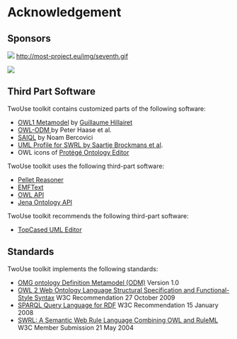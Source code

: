 # Acknowledgement #

## Sponsors ##

[![](http://most-project.eu/img/is.gif)](http://cordis.europa.eu/fp7/ict/)
[http://most-project.eu/img/seventh.gif ](http://cordis.europa.eu/fp7/home_en.html)

[![](http://most-project.eu/img/logo.gif)](http://most-project.eu/)

## Third Part Software ##

TwoUse toolkit contains customized parts of the following software:
  * [OWL1 Metamodel](http://perso.univ-lr.fr/ghillair/projects.html) by [Guillaume Hillairet](http://perso.univ-lr.fr/ghillair/)
  * [OWL-ODM ](http://ontoware.org/projects/owlodm/) by Peter Haase et al.
  * [SAIQL](http://www.uni-koblenz-landau.de/koblenz/fb4/institute/IFI/AGStaab/Research/koblenz/fb4/institute/IFI/AGStaab/Research/systeme/SAIQL) by Noam Bercovici
  * [UML Profile for SWRL by Saartje Brockmans et al](http://www.aifb.uni-karlsruhe.de/WBS/sbr/publications/odmrules.pdf).
  * OWL icons of [Protégé Ontology Editor](http://protege.stanford.edu/)

TwoUse toolkit uses the following third-part software:
  * [Pellet Reasoner](http://clarkparsia.com/pellet/)
  * [EMFText](http://emftext.org/)
  * [OWL API](http://owlapi.sourceforge.net/)
  * [Jena Ontology API](http://jena.sourceforge.net/ontology/)

TwoUse toolkit recommends the following third-part software:
  * [TopCased UML Editor](http://www.topcased.org/)

## Standards ##

TwoUse toolkit implements the following standards:

  * [OMG ontology Definition Metamodel (ODM)](http://www.omg.org/spec/ODM/) Version 1.0
  * [OWL 2 Web Ontology Language Structural Specification and Functional-Style Syntax](http://www.w3.org/TR/owl2-syntax/) W3C Recommendation 27 October 2009
  * [SPARQL Query Language for RDF](http://www.w3.org/TR/rdf-sparql-query/) W3C Recommendation 15 January 2008
  * [SWRL: A Semantic Web Rule Language Combining OWL and RuleML](http://www.w3.org/Submission/SWRL/) W3C Member Submission 21 May 2004